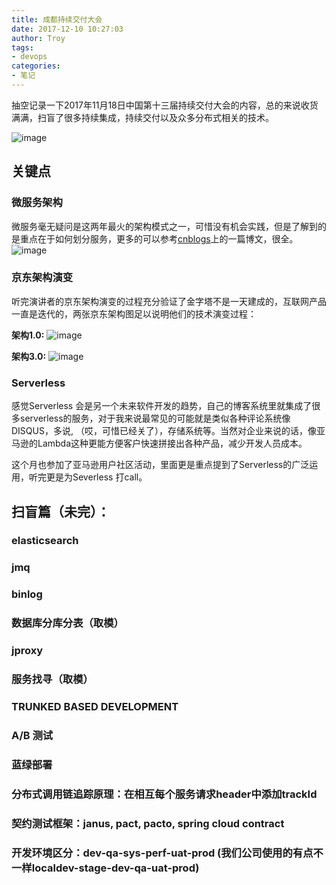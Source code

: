 ```yaml
---
title: 成都持续交付大会
date: 2017-12-10 10:27:03
author: Troy
tags:
- devops
categories:
- 笔记
---
```

抽空记录一下2017年11月18日中国第十三届持续交付大会的内容，总的来说收货满满，扫盲了很多持续集成，持续交付以及众多分布式相关的技术。

![image](https://ommnrsgt0.bkt.clouddn.com/2017-11-18-cdconf.png)


## 关键点
### 微服务架构
微服务毫无疑问是这两年最火的架构模式之一，可惜没有机会实践，但是了解到的是重点在于如何划分服务，更多的可以参考[cnblogs](https://www.cnblogs.com/imyalost/p/6792724.html)上的一篇博文，很全。
![image](https://ommnrsgt0.bkt.clouddn.com/2017-11-18-microservices.png)

### 京东架构演变
听完演讲者的京东架构演变的过程充分验证了金字塔不是一天建成的，互联网产品一直是迭代的，两张京东架构图足以说明他们的技术演变过程：

**架构1.0:**
![image](https://ommnrsgt0.bkt.clouddn.com/2017-11-18-jd-v1.png)

**架构3.0:**
![image](https://ommnrsgt0.bkt.clouddn.com/2017-11-18-jd-v3.png)

### Serverless
感觉Serverless 会是另一个未来软件开发的趋势，自己的博客系统里就集成了很多serverless的服务，对于我来说最常见的可能就是类似各种评论系统像DISQUS，多说, （哎，可惜已经关了），存储系统等。当然对企业来说的话，像亚马逊的Lambda这种更能方便客户快速拼接出各种产品，减少开发人员成本。

这个月也参加了亚马逊用户社区活动，里面更是重点提到了Serverless的广泛运用，听完更是为Severless 打call。

## 扫盲篇（未完）：

### elasticsearch
### jmq
### binlog
### 数据库分库分表（取模）
### jproxy
### 服务找寻（取模）
### TRUNKED BASED DEVELOPMENT
### A/B 测试
### 蓝绿部署
### 分布式调用链追踪原理：在相互每个服务请求header中添加trackId
### 契约测试框架：janus, pact, pacto, spring cloud contract
### 开发环境区分：dev-qa-sys-perf-uat-prod (我们公司使用的有点不一样localdev-stage-dev-qa-uat-prod)


